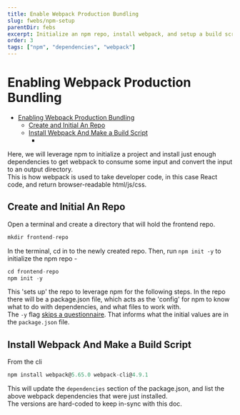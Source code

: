 ```yaml
---
title: Enable Webpack Production Bundling
slug: fwebs/npm-setup
parentDir: febs
excerpt: Initialize an npm repo, install webpack, and setup a build script
order: 3
tags: ["npm", "dependencies", "webpack"]
---
```


# Enabling Webpack Production Bundling

- [Enabling Webpack Production Bundling](#enabling-webpack-production-bundling)
  - [Create and Initial An Repo](#create-and-initial-an-repo)
  - [Install Webpack And Make a Build Script](#install-webpack-and-make-a-build-script)
    - [](#)

Here, we will leverage npm to initialize a project and install just enough dependencies to get webpack to consume some input and convert the input to an output directory.  
This is how webpack is used to take developer code, in this case React code, and return browser-readable html/js/css.

## Create and Initial An Repo

Open a terminal and create a directory that will hold the frontend repo.

```js
mkdir frontend-repo
```

In the terminal, cd in to the newly created repo. Then, run `npm init -y` to initialize the npm repo -

```js
cd frontend-repo
npm init -y
```

This 'sets up' the repo to leverage npm for the following steps. In the repo there will be a package.json file, which acts as the 'config' for npm to know what to do with dependencies, and what files to work with.  
The `-y` flag [skips a questionnaire](https://docs.npmjs.com/cli/v8/commands/npm-init). That informs what the initial values are in the `package.json` file.

## Install Webpack And Make a Build Script

From the cli

```js
npm install webpack@5.65.0 webpack-cli@4.9.1
```

This will update the `dependencies` section of the package.json, and list the above webpack dependencies that were just installed.  
The versions are hard-coded to keep in-sync with this doc.

###
